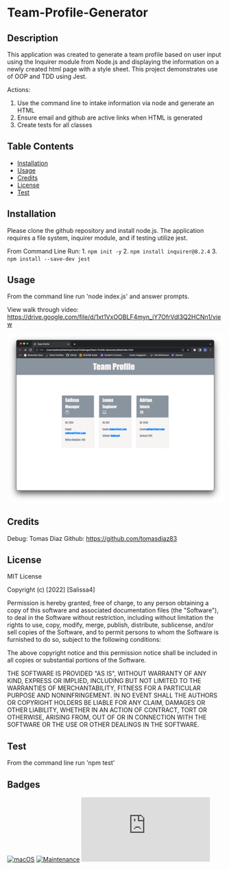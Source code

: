 # Team-Profile-Generator

## Description

This application was created to generate a team profile based on user input using the Inquirer module from Node.js and displaying the information on a newly created html page with a style sheet. This project demonstrates use of OOP and TDD using Jest.

Actions:
1. Use the command line to intake information via node and generate an HTML
2. Ensure email and github are active links when HTML is generated
3. Create tests for all classes


## Table Contents
* [Installation](#installation)
* [Usage](#usage)
* [Credits](#credits)
* [License](#license)
* [Test](#test)

## Installation

Please clone the github repository and install node.js. The application requires a file system, inquirer module, and if testing utilize jest. 

From Command Line Run:
    1. `npm init -y`
    2. `npm install inquirer@8.2.4`
    3. `npm install --save-dev jest`

## Usage

From the command line run 'node index.js' and answer prompts. 

View walk through video: https://drive.google.com/file/d/1xt1VxOOBLF4myn_iY7OfrVdl3Q2HCNn1/view

![Team Profile Gen](/assets/images/teamprofile.png)

## Credits

Debug: Tomas Diaz           Github: https://github.com/tomasdiaz83

## License

MIT License

Copyright (c) [2022] [Salissa4]

Permission is hereby granted, free of charge, to any person obtaining a copy
of this software and associated documentation files (the "Software"), to deal
in the Software without restriction, including without limitation the rights
to use, copy, modify, merge, publish, distribute, sublicense, and/or sell
copies of the Software, and to permit persons to whom the Software is
furnished to do so, subject to the following conditions:

The above copyright notice and this permission notice shall be included in all
copies or substantial portions of the Software.

THE SOFTWARE IS PROVIDED "AS IS", WITHOUT WARRANTY OF ANY KIND, EXPRESS OR
IMPLIED, INCLUDING BUT NOT LIMITED TO THE WARRANTIES OF MERCHANTABILITY,
FITNESS FOR A PARTICULAR PURPOSE AND NONINFRINGEMENT. IN NO EVENT SHALL THE
AUTHORS OR COPYRIGHT HOLDERS BE LIABLE FOR ANY CLAIM, DAMAGES OR OTHER
LIABILITY, WHETHER IN AN ACTION OF CONTRACT, TORT OR OTHERWISE, ARISING FROM,
OUT OF OR IN CONNECTION WITH THE SOFTWARE OR THE USE OR OTHER DEALINGS IN THE
SOFTWARE.

## Test

From the command line run 'npm test'

## Badges

[![macOS](https://svgshare.com/i/ZjP.svg)](https://svgshare.com/i/ZjP.svg)
[![Maintenance](https://img.shields.io/badge/Maintained%3F-no-red.svg)](https://bitbucket.org/lbesson/ansi-colors)
[![GitHub license](https://badgen.net/github/license/Naereen/Strapdown.js)](https://github.com/Naereen/StrapDown.js/blob/master/LICENSE)